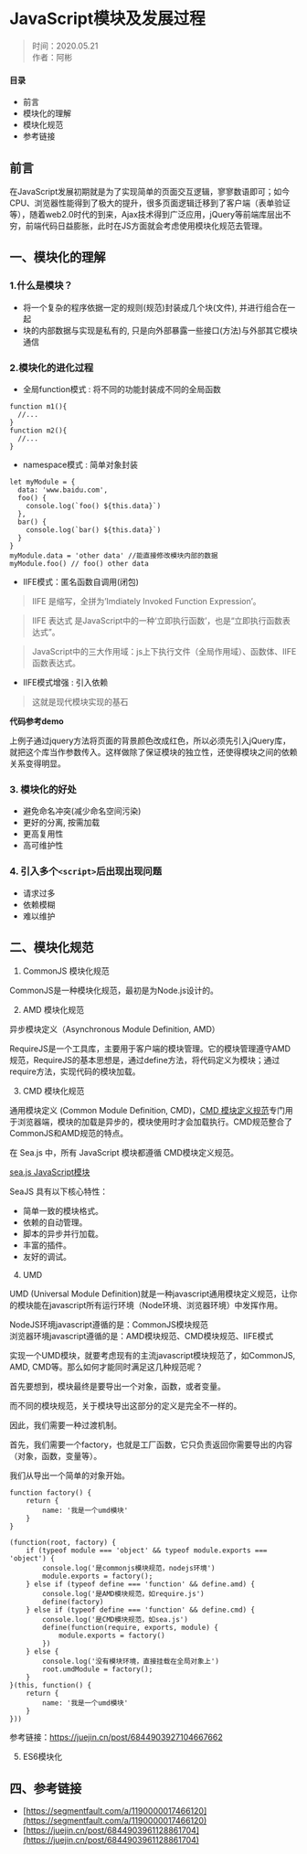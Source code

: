 # JavaScript模块及发展过程

> 时间：2020.05.21  
> 作者：阿彬

#### 目录

* 前言
* 模块化的理解
* 模块化规范
* 参考链接

## 前言

在JavaScript发展初期就是为了实现简单的页面交互逻辑，寥寥数语即可；如今CPU、浏览器性能得到了极大的提升，很多页面逻辑迁移到了客户端（表单验证等），随着web2.0时代的到来，Ajax技术得到广泛应用，jQuery等前端库层出不穷，前端代码日益膨胀，此时在JS方面就会考虑使用模块化规范去管理。

## 一、模块化的理解

### 1.什么是模块？
* 将一个复杂的程序依据一定的规则(规范)封装成几个块(文件), 并进行组合在一起
* 块的内部数据与实现是私有的, 只是向外部暴露一些接口(方法)与外部其它模块通信

### 2.模块化的进化过程

* 全局function模式 : 将不同的功能封装成不同的全局函数

```
function m1(){
  //...
}
function m2(){
  //...
}
```

* namespace模式 : 简单对象封装

```
let myModule = {
  data: 'www.baidu.com',
  foo() {
    console.log(`foo() ${this.data}`)
  },
  bar() {
    console.log(`bar() ${this.data}`)
  }
}
myModule.data = 'other data' //能直接修改模块内部的数据
myModule.foo() // foo() other data
```

* IIFE模式：匿名函数自调用(闭包)

> IIFE 是缩写，全拼为’Imdiately Invoked Function Expression’。

> IIFE 表达式 是JavaScript中的一种‘立即执行函数’，也是“立即执行函数表达式”。

> JavaScript中的三大作用域：js上下执行文件（全局作用域）、函数体、IIFE函数表达式。

* IIFE模式增强 : 引入依赖

> 这就是现代模块实现的基石

__代码参考demo__

上例子通过jquery方法将页面的背景颜色改成红色，所以必须先引入jQuery库，就把这个库当作参数传入。这样做除了保证模块的独立性，还使得模块之间的依赖关系变得明显。

### 3. 模块化的好处

* 避免命名冲突(减少命名空间污染)
* 更好的分离, 按需加载
* 更高复用性
* 高可维护性

### 4. 引入多个`<script>`后出现出现问题

* 请求过多
* 依赖模糊
* 难以维护

## 二、模块化规范

1. CommonJS 模块化规范

CommonJS是一种模块化规范，最初是为Node.js设计的。

2. AMD 模块化规范

异步模块定义（Asynchronous Module Definition, AMD）

RequireJS是一个工具库，主要用于客户端的模块管理。它的模块管理遵守AMD规范，RequireJS的基本思想是，通过define方法，将代码定义为模块；通过require方法，实现代码的模块加载。
 
3. CMD 模块化规范

通用模块定义 (Common Module Definition, CMD)，[CMD 模块定义规范](https://github.com/cmdjs/specification/blob/master/draft/module.md)专门用于浏览器端，模块的加载是异步的，模块使用时才会加载执行。CMD规范整合了CommonJS和AMD规范的特点。

在 Sea.js 中，所有 JavaScript 模块都遵循 CMD模块定义规范。

[sea.js JavaScript模块](https://github.com/seajs/seajs/issues/242)

SeaJS 具有以下核心特性：

* 简单一致的模块格式。
* 依赖的自动管理。
* 脚本的异步并行加载。
* 丰富的插件。
* 友好的调试。

4. UMD

UMD (Universal Module Definition)就是一种javascript通用模块定义规范，让你的模块能在javascript所有运行环境（Node环境、浏览器环境）中发挥作用。

NodeJS环境javascript遵循的是：CommonJS模块规范  
浏览器环境javascript遵循的是：AMD模块规范、CMD模块规范、IIFE模式  


实现一个UMD模块，就要考虑现有的主流javascript模块规范了，如CommonJS, AMD, CMD等。那么如何才能同时满足这几种规范呢？

首先要想到，模块最终是要导出一个对象，函数，或者变量。

而不同的模块规范，关于模块导出这部分的定义是完全不一样的。

因此，我们需要一种过渡机制。

首先，我们需要一个factory，也就是工厂函数，它只负责返回你需要导出的内容（对象，函数，变量等）。

我们从导出一个简单的对象开始。

```
function factory() {
    return {
        name: '我是一个umd模块'
    }
}
```

```
(function(root, factory) {
    if (typeof module === 'object' && typeof module.exports === 'object') {
        console.log('是commonjs模块规范，nodejs环境')
        module.exports = factory();
    } else if (typeof define === 'function' && define.amd) {
        console.log('是AMD模块规范，如require.js')
        define(factory)
    } else if (typeof define === 'function' && define.cmd) {
        console.log('是CMD模块规范，如sea.js')
        define(function(require, exports, module) {
            module.exports = factory()
        })
    } else {
        console.log('没有模块环境，直接挂载在全局对象上')
        root.umdModule = factory();
    }
}(this, function() {
    return {
        name: '我是一个umd模块'
    }
}))
```
参考链接：https://juejin.cn/post/6844903927104667662


5. ES6模块化


## 四、参考链接

* [https://segmentfault.com/a/1190000017466120](https://segmentfault.com/a/1190000017466120)
* [https://juejin.cn/post/6844903961128861704](https://juejin.cn/post/6844903961128861704)